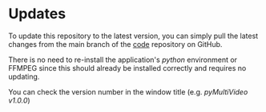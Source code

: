 # Updates

To update this repository to the latest version, you can simply pull the latest changes from the main branch of the [code](https://github.com/pyMultiVideo/code) repository on GitHub.

There is no need to re-install the application's _python_ environment or FFMPEG since this should already be installed correctly and requires no updating.

You can check the version number in the window title (e.g. _pyMultiVideo v1.0.0_)
